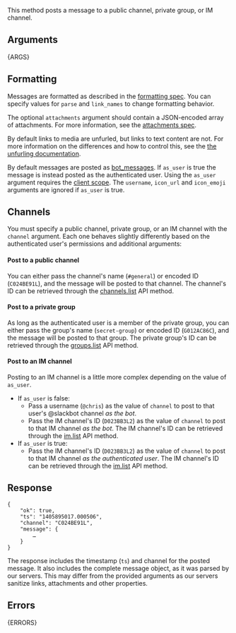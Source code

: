 
This method posts a message to a public channel, private group, or IM channel.


## Arguments

{ARGS}

## Formatting

Messages are formatted as described in the [formatting spec](/docs/formatting). You
can specify values for `parse` and `link_names` to change formatting behavior.

The optional `attachments` argument should contain a JSON-encoded array of attachments.
For more information, see the [attachments spec](/docs/attachments).

By default links to media are unfurled, but links to text content are not. For
more information on the differences and how to control this, see the
[the unfurling documentation](/docs/unfurling).

By default messages are posted as [bot_messages](/events/message/bot_message).
If `as_user` is true the message is instead posted as the authenticated user.
Using the `as_user` argument requires the
[client scope](/docs/oauth#auth_scopes). The `username`, `icon_url` and
`icon_emoji` arguments are ignored if `as_user` is true.

## Channels

You must specify a public channel, private group, or an IM channel with the `channel` argument. Each one behaves slightly differently based on the authenticated user's permissions and additional arguments:

#### Post to a public channel

You can either pass the channel's name (`#general`) or encoded ID (`C024BE91L`), and the message will be posted to that channel. The channel's ID can be retrieved through the [channels.list](/methods/channels.list) API method.

#### Post to a private group

As long as the authenticated user is a member of the private group, you can either pass the group's name (`secret-group`) or encoded ID (`G012AC86C`), and the message will be posted to that group. The private group's ID can be retrieved through the [groups.list](/methods/groups.list) API method.

#### Post to an IM channel

Posting to an IM channel is a little more complex depending on the value of `as_user`.

* If `as_user` is false:
    * Pass a username (`@chris`) as the value of `channel` to post to that user's @slackbot channel _as the bot_.
    * Pass the IM channel's ID (`D023BB3L2`) as the value of `channel` to post to that IM channel _as the bot_. The IM channel's ID can be retrieved through the [im.list](/methods/im.list) API method.
* If `as_user` is true:
    * Pass the IM channel's ID (`D023BB3L2`) as the value of `channel` to post to that IM channel _as the authenticated user_. The IM channel's ID can be retrieved through the [im.list](/methods/im.list) API method.

## Response

	{
		"ok": true,
		"ts": "1405895017.000506",
		"channel": "C024BE91L",
		"message": {
			…
		}
	}

The response includes the timestamp (`ts`) and channel for the posted message. It also
includes the complete message object, as it was parsed by our servers. This
may differ from the provided arguments as our servers sanitize links,
attachments and other properties.

## Errors

{ERRORS}

